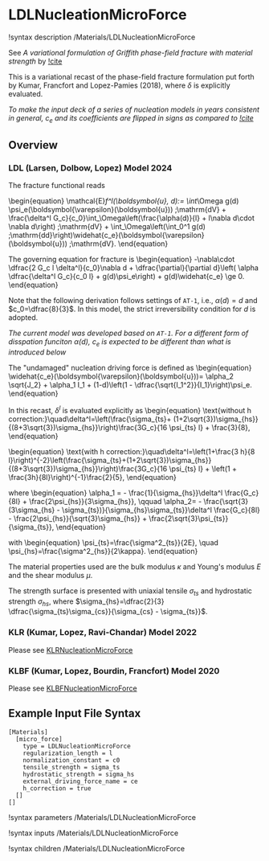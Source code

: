 # LDLNucleationMicroForce

!syntax description /Materials/LDLNucleationMicroForce

See *A variational formulation of Griffith phase-field fracture with material strength* by [!cite](larsen2024)

This is a variational recast of the phase-field fracture formulation put forth by Kumar, Francfort and Lopez-Pamies (2018), where $\delta$ is explicitly evaluated.

*To make the input deck of a series of nucleation models in years consistent in general, $c_e$ and its coefficients are flipped in signs as compared to [!cite](larsen2024)*

## Overview

### LDL (Larsen, Dolbow, Lopez) Model 2024

The fracture functional reads

\begin{equation}
\mathcal{E}_f^l(\boldsymbol{u}, d):= \int_\Omega g(d) \psi_e(\boldsymbol{\varepsilon}(\boldsymbol{u})) \;\mathrm{dV} + \frac{\delta^l G_c}{c_0}\int_\Omega\left(\frac{\alpha(d)}{l} + l\nabla d\cdot \nabla d\right) \;\mathrm{dV} + \int_\Omega\left(\int_0^1 g(d) \;\mathrm{dd}\right)\widehat{c_e}(\boldsymbol{\varepsilon}(\boldsymbol{u})) \;\mathrm{dV}.
\end{equation}

The governing equation for fracture is
\begin{equation}
-\nabla\cdot \dfrac{2 G_c l \delta^l}{c_0}\nabla d + \dfrac{\partial}{\partial d}\left( \alpha \dfrac{\delta^l G_c}{c_0 l} + g(d)\psi_e\right) + g(d)\widehat{c_e} \ge 0.
\end{equation}

Note that the following derivation follows settings of `AT-1`, i.e., $\alpha(d)=d$ and $c_0=\dfrac{8}{3}$. In this model, the strict irreversibility condition for $d$ is adopted.

*The current model was developed based on `AT-1`. For a different form of disspation funciton $\alpha(d)$, $c_e$ is expected to be different than what is introduced below*

The "undamaged" nucleation driving force is defined as
\begin{equation}
\widehat{c_e}(\boldsymbol{\varepsilon}(\boldsymbol{u}))= \alpha_2 \sqrt{J_2} +  \alpha_1 I_1 + (1-d)\left(1 - \dfrac{\sqrt{I_1^2}}{I_1}\right)\psi_e.
\end{equation}

In this recast, $\delta^l$ is evaluated explicitly as
\begin{equation}
\text{without h correction:}\quad\delta^l=\left(\frac{\sigma_{ts}+ (1+2\sqrt{3})\sigma_{hs}}{(8+3\sqrt{3})\sigma_{hs}}\right)\frac{3G_c}{16 \psi_{ts} l} + \frac{3}{8},
\end{equation}

\begin{equation}
\text{with h correction:}\quad\delta^l=\left(1+\frac{3 h}{8 l}\right)^{-2}\left(\frac{\sigma_{ts}+(1+2\sqrt{3})\sigma_{hs}}{(8+3\sqrt{3})\sigma_{hs}}\right)\frac{3G_c}{16 \psi_{ts} l} + \left(1 + \frac{3h}{8l}\right)^{-1}\frac{2}{5},
\end{equation}

where
\begin{equation}
\alpha_1 = - \frac{1}{\sigma_{hs}}\delta^l \frac{G_c}{8l} + \frac{2\psi_{hs}}{3\sigma_{hs}}, \qquad \alpha_2= - \frac{\sqrt{3}(3\sigma_{hs} - \sigma_{ts})}{\sigma_{hs}\sigma_{ts}}\delta^l \frac{G_c}{8l} - \frac{2\psi_{hs}}{\sqrt{3}\sigma_{hs}} + \frac{2\sqrt{3}\psi_{ts}}{\sigma_{ts}},
\end{equation}

with
\begin{equation}
\psi_{ts}=\frac{\sigma^2_{ts}}{2E}, \quad \psi_{hs}=\frac{\sigma^2_{hs}}{2\kappa}.
\end{equation}

The material properties used are the bulk modulus $\kappa$ and Young's modulus $E$ and the shear modulus $\mu$.

The strength surface is presented with uniaxial tensile $\sigma_{ts}$ and hydrostatic strength $\sigma_{hs}$, where $\sigma_{hs}=\dfrac{2}{3} \dfrac{\sigma_{ts}\sigma_{cs}}{\sigma_{cs} - \sigma_{ts}}$.

### KLR (Kumar, Lopez, Ravi-Chandar) Model 2022

Please see [KLRNucleationMicroForce](nucleation_models/KLRNucleationMicroForce.md)

### KLBF (Kumar, Lopez, Bourdin, Francfort) Model 2020

Please see [KLBFNucleationMicroForce](nucleation_models/KLBFNucleationMicroForce.md)

## Example Input File Syntax

```
[Materials]
  [micro_force]
    type = LDLNucleationMicroForce
    regularization_length = l
    normalization_constant = c0
    tensile_strength = sigma_ts
    hydrostatic_strength = sigma_hs
    external_driving_force_name = ce
    h_correction = true
  []
[]
```

!syntax parameters /Materials/LDLNucleationMicroForce

!syntax inputs /Materials/LDLNucleationMicroForce

!syntax children /Materials/LDLNucleationMicroForce
